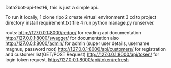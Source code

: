  Data2bot-api-testHi,
this is just a simple api.

To run it locally,
1 clone ripo
2 create virtual environment
3 cd to project directory install requirement.txt file 
4 run python manage.py runserver.

routs:
http://127.0.0.1:8000/redoc/  for reading api documentation
http://127.0.0.1:8000/swagger/  for documentation also
http://127.0.0.1:8000/admin/  for admin (super user details, username magnus, password root)
http://127.0.0.1:8000/api/customers/ for registration and customer list(GET/POST Request)
http://127.0.0.1:8000/api/token/   for login token request.
http://127.0.0.1:8000/api/token/refresh

